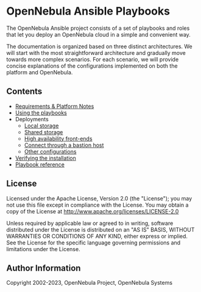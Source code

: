 # OpenNebula Ansible Playbooks

The OpenNebula Ansible project consists of a set of playbooks and roles that let you deploy an OpenNebula cloud in a simple and convenient way.

The documentation is organized based on three distinct architectures. We will start with the most straightforward architecture and gradually move towards more complex scenarios. For each scenario, we will provide concise explanations of the configurations implemented on both the platform and OpenNebula.

## Contents

* [Requirements & Platform Notes](../../wiki/sys_reqs)
* [Using the playbooks](../../wiki/sys_use)
* Deployments
  * [Local storage](../../wiki/arch_single_local)
  * [Shared storage](../../wiki/arch_single_shared)
  * [High availability front-ends](../../wiki/arch_ha)
  * [Connect through a bastion host](../../wiki/arch_bastion)
  * [Other configurations](../../wiki/arch_other)
* [Verifying the installation](../../wiki/sys_verify)
* [Playbook reference](../../wiki/sys_reference)

## License

Licensed under the Apache License, Version 2.0 (the "License"); you may not use this file except in compliance with the License. You may obtain a copy of the License at http://www.apache.org/licenses/LICENSE-2.0

Unless required by applicable law or agreed to in writing, software distributed under the License is distributed on an "AS IS" BASIS, WITHOUT WARRANTIES OR CONDITIONS OF ANY KIND, either express or implied. See the License for the specific language governing permissions and limitations under the License.

## Author Information

Copyright 2002-2023, OpenNebula Project, OpenNebula Systems
